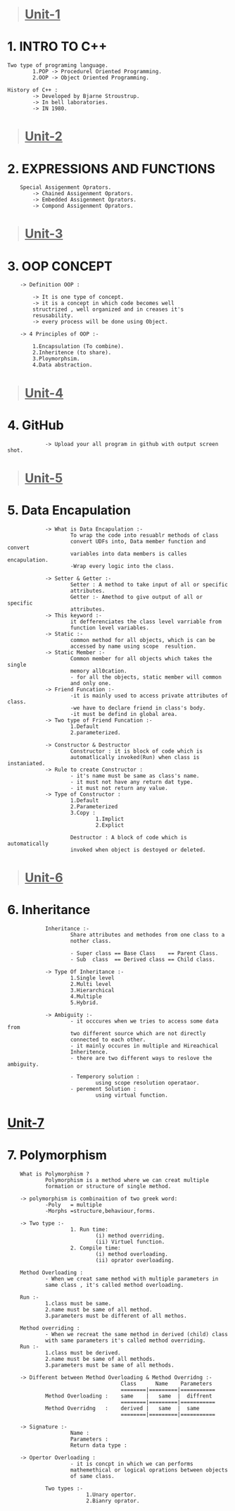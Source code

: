 ># <u>Unit-1</u> 

<h1>1. INTRO TO C++</h1>
            
    Two type of programing language.
            1.POP -> Procedurel Oriented Programming.
            2.OOP -> Object Oriented Programming.

    History of C++ :
            -> Developed by Bjarne Stroustrup.
            -> In bell laboratories.
            -> IN 1980.

># <u>Unit-2</u>  

<h1>2. EXPRESSIONS AND FUNCTIONS </h1>

        Special Assigenment Oprators.
            -> Chained Assigenment Oprators.
            -> Embedded Assigenment Oprators.
            -> Compond Assigenment Oprators.

># <u>Unit-3</u> 

<h1>3. OOP CONCEPT </h1>

        -> Definition OOP :

            -> It is one type of concept.
            -> it is a concept in which code becomes well               
            structrized , well organized and in creases it's
            resusability.
            -> every process will be done using Object. 
       
        -> 4 Principles of OOP :-

            1.Encapsulation (To combine).
            2.Inheritence (to share).
            3.Ploymorphsim.
            4.Data abstraction.

># <u>Unit-4</u>

<h1>4. GitHub </h1>

                -> Upload your all program in github with output screen shot.

># <u>Unit-5</u>

<h1>5. Data Encapulation  </h1>

                -> What is Data Encapulation :-
                        To wrap the code into resuablr methods of class   
                        convert UDFs into, Data member function and convert 
                        variables into data members is calles encapulation.
                        -Wrap every logic into the class.

                -> Setter & Getter :-
                        Setter : A method to take input of all or specific  
                        attributes.
                        Getter :- Amethod to give output of all or specific 
                        attributes.
                -> This keyword :- 
                        it defferenciates the class level varriable from 
                        function level variables.
                -> Static :- 
                        common method for all objects, which is can be  
                        accessed by name using scope  resultion.   
                -> Static Member :- 
                        Common member for all objects which takes the single 
                        memory all0cation.
                        - for all the objects, static member will common  
                        and only one.    
                -> Friend Funcation :- 
                        -it is mainly used to access private attributes of class.
                        -we have to declare friend in class's body.
                        -it must be defind in global area.
                -> Two type of Friend Funcation :-
                        1.Default
                        2.parameterized.

                -> Constructor & Destructor 
                        Constructor : it is block of code which is 
                        automatlically invoked(Run) when class is instaniated.
                -> Rule to create Constructor : 
                        - it's name must be same as class's name.
                        - it must not have any return dat type.
                        - it must not return any value.
                -> Type of Constructor :
                        1.Default
                        2.Parameterized
                        3.Copy :
                                1.Implict 
                                2.Explict

                        Destructor : A block of code which is automatically 
                        invoked when object is destoyed or deleted. 
                        
># <u>Unit-6</u>

<h1>6. Inheritance  </h1>

                Inheritance :- 
                        Share attributes and methodes from one class to a
                        nother class.

                        - Super class == Base Class    == Parent Class.
                        - Sub  class  == Derived class == Child class.

                -> Type Of Inheritance :-
                        1.Single level 
                        2.Multi level 
                        3.Hierarchical
                        4.Multiple
                        5.Hybrid.

                -> Ambiguity :-
                        - it occcures when we tries to access some data from 
                        two different source which are not directly 
                        connected to each other.
                        - it mainly occures in multiple and Hireachical 
                        Inheritence.
                        - there are two different ways to reslove the ambiguity.
                        
                        - Temperory solution :
                                using scope resolution operataor.
                        - perement Solution :
                                using virtual function.
                                
# <u>Unit-7</u>

<h1>7. Polymorphism  </h1>

        What is Polymorphism ? 
                Polymorphism is a method where we can creat multiple 
                formation or structure of single method.

        -> polymorphism is combinaition of two greek word:
                -Poly   = multiple
                -Morphs =structure,behaviour,forms.

        -> Two type :- 
                        1. Run time:
                                (i) method overriding.
                                (ii) Virtuel function.
                        2. Compile time:
                                (i) method overloading.
                                (ii) oprator overloading.

        Method Overloading : 
                - When we creat same method with multiple parameters in 
                same class , it's called method overloading.

        Run :- 
                1.class must be same.
                2.name must be same of all method.
                3.parameters must be different of all methos.

        Method overriding :
                - When we recreat the same method in derived (child) class 
                with same parameters it's called method overriding.
        Run :-
                1.class must be derived.
                2.name must be same of all methods.
                3.parameters must be same of all methods.  
        
        -> Different between Method Overloading & Method Overridng :- 
                                        Class      Name    Parameters
                                        ========|=========|===========
                Method Overloading :    same    |   same  |  diffrent
                                        ========|=========|===========
                Method Overridng   :    derived |   same  |  same
                                        ========|=========|===========

        -> Signature :- 
                        Name :
                        Parameters :
                        Return data type :

        -> Opertor Overloading : 
                        - it is concpt in which we can performs 
                        mathemethical or logical oprations between objects 
                        of same class.
                
                Two types :- 
                             1.Unary opertor.
                             2.Bianry oprator.                                
                                
